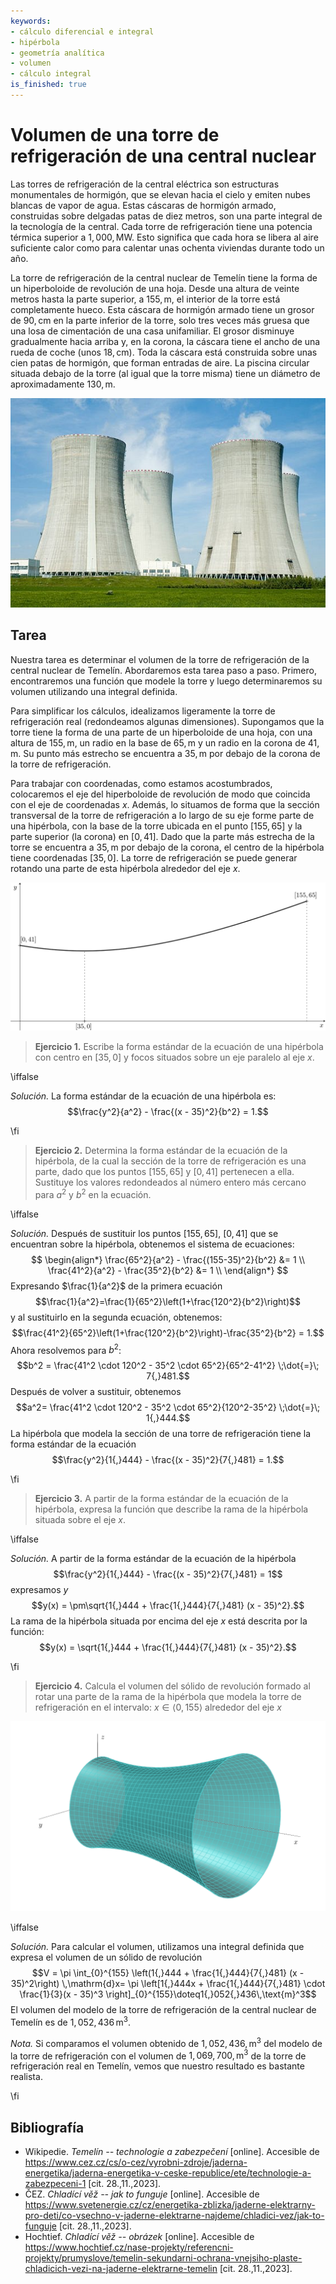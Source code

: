 ```yaml
---
keywords:
- cálculo diferencial e integral
- hipérbola
- geometría analítica
- volumen
- cálculo integral
is_finished: true
---
```


# Volumen de una torre de refrigeración de una central nuclear

Las torres de refrigeración de la central eléctrica son estructuras monumentales de hormigón,
que se elevan hacia el cielo y emiten nubes blancas de vapor de agua.
Estas cáscaras de hormigón armado, construidas sobre delgadas patas de diez metros,
son una parte integral de la tecnología de la central.
Cada torre de refrigeración tiene una potencia térmica superior a $1{,}000,\text{MW}$.
Esto significa que cada hora se libera al aire suficiente calor
como para calentar unas ochenta viviendas durante todo un año.

La torre de refrigeración de la central nuclear de Temelín tiene la forma de un hiperboloide de revolución de una hoja.
Desde una altura de veinte metros hasta la parte superior, a $155,\text{m}$,
el interior de la torre está completamente hueco.
Esta cáscara de hormigón armado tiene un grosor de $90,\text{cm}$ en la parte inferior de la torre,
solo tres veces más gruesa que una losa de cimentación de una casa unifamiliar.
El grosor disminuye gradualmente hacia arriba y, en la corona, la cáscara tiene el ancho de una rueda de coche (unos $18,\text{cm}$).
Toda la cáscara está construida sobre unas cien patas de hormigón, que forman entradas de aire.
La piscina circular situada debajo de la torre (al igual que la torre misma) tiene un diámetro de aproximadamente $130,\text{m}$.


![Torre de refrigeración típica](00033_obr.jpeg)

## Tarea

Nuestra tarea es determinar el volumen de la torre de refrigeración de la central nuclear de Temelín.
Abordaremos esta tarea paso a paso. Primero, encontraremos una función que modele la torre
y luego determinaremos su volumen utilizando una integral definida.

Para simplificar los cálculos, idealizamos ligeramente la torre de refrigeración real (redondeamos algunas dimensiones).
Supongamos que la torre tiene la forma de una parte de un hiperboloide de una hoja, con una altura de $155,\text{m}$,
un radio en la base de $65,\text{m}$ y un radio en la corona de $41,\text{m}$.
Su punto más estrecho se encuentra a $35,\text{m}$ por debajo de la corona de la torre de refrigeración.

Para trabajar con coordenadas, como estamos acostumbrados, colocaremos el eje del hiperboloide de revolución
de modo que coincida con el eje de coordenadas $x$. Además, lo situamos de forma que la sección transversal
de la torre de refrigeración a lo largo de su eje forme parte de una hipérbola,
con la base de la torre ubicada en el punto $[155, 65]$ y la parte superior (la corona) en $[0, 41]$.
Dado que la parte más estrecha de la torre se encuentra a $35,\text{m}$ por debajo de la corona,
el centro de la hipérbola tiene coordenadas $[35, 0]$.
La torre de refrigeración se puede generar rotando una parte de esta hipérbola alrededor del eje $x$.

![Sección transversal de una torre de refrigeración horizontal. La corona de la torre está situada a la izquierda y la base a la derecha.](00033_obr_1.png)

> **Ejercicio 1.** Escribe la forma estándar de la ecuación de una hipérbola con centro en $[35, 0]$ y focos situados sobre un eje paralelo al eje $x$.

\iffalse

*Solución.* La forma estándar de la ecuación de una hipérbola es:
$$\frac{y^2}{a^2} - \frac{(x - 35)^2}{b^2} = 1.$$

\fi

> **Ejercicio 2.** Determina la forma estándar de la ecuación de la hipérbola,
de la cual la sección de la torre de refrigeración es una parte, dado que los puntos $[155, 65]$ y $[0, 41]$ pertenecen a ella.
Sustituye los valores redondeados al número entero más cercano para $a^2$ y $b^2$ en la ecuación.

\iffalse

*Solución.* Después de sustituir los puntos $[155, 65]$, $[0, 41]$ que se encuentran sobre la hipérbola, obtenemos el sistema de ecuaciones:
$$
\begin{align*}
\frac{65^2}{a^2} - \frac{(155-35)^2}{b^2} &= 1 \\
\frac{41^2}{a^2} - \frac{35^2}{b^2} &= 1 \\
\end{align*}
$$
Expresando $\frac{1}{a^2}$ de la primera ecuación
$$\frac{1}{a^2}=\frac{1}{65^2}\left(1+\frac{120^2}{b^2}\right)$$
y al sustituirlo en la segunda ecuación, obtenemos:
$$\frac{41^2}{65^2}\left(1+\frac{120^2}{b^2}\right)-\frac{35^2}{b^2} = 1.$$
Ahora resolvemos para $b^2$:
$$b^2 = \frac{41^2 \cdot 120^2 - 35^2 \cdot 65^2}{65^2-41^2} \;\dot{=}\; 7{,}481.$$
Después de volver a sustituir, obtenemos
$$a^2= \frac{41^2 \cdot 120^2 - 35^2 \cdot 65^2}{120^2-35^2} \;\dot{=}\; 1{,}444.$$
La hipérbola que modela la sección de una torre de refrigeración tiene la forma estándar de la ecuación
$$\frac{y^2}{1{,}444} - \frac{(x - 35)^2}{7{,}481} = 1.$$

\fi

> **Ejercicio 3.** A partir de la forma estándar de la ecuación de la hipérbola,
> expresa la función que describe la rama de la hipérbola situada sobre el eje $x$.

\iffalse

*Solución.* A partir de la forma estándar de la ecuación de la hipérbola
$$\frac{y^2}{1{,}444} - \frac{(x - 35)^2}{7{,}481} = 1$$
expresamos $y$
$$y(x) = \pm\sqrt{1{,}444 + \frac{1{,}444}{7{,}481} (x - 35)^2}.$$
La rama de la hipérbola situada por encima del eje $x$ está descrita por la función:
$$y(x) = \sqrt{1{,}444 + \frac{1{,}444}{7{,}481} (x - 35)^2}.$$

\fi

> **Ejercicio 4.** Calcula el volumen del sólido de revolución formado al rotar una parte de la rama de la hipérbola que modela la torre de refrigeración en el intervalo:
> $x\in\langle 0, 155\rangle$ alrededor del eje $x$

![Modelo 3D de una torre de refrigeración](00033_obr_2.png)

\iffalse

*Solución.* Para calcular el volumen, utilizamos una integral definida que expresa el volumen de un sólido de revolución
$$V = \pi \int_{0}^{155} \left(1{,}444 + \frac{1{,}444}{7{,}481} (x - 35)^2\right) \,\mathrm{d}x= \pi \left[1{,}444x + \frac{1{,}444}{7{,}481} \cdot \frac{1}{3}(x - 35)^3 \right]_{0}^{155}\doteq1{,}052{,}436\,\text{m}^3$$
El volumen del modelo de la torre de refrigeración de la central nuclear de Temelín es de $1{,}052{,}436\,\text{m}^3$.

*Nota.* Si comparamos el volumen obtenido de $1{,}052{,}436,\text{m}^3$ del modelo de la torre de refrigeración con el volumen de $1{,}069{,}700,\text{m}^3$
de la torre de refrigeración real en Temelín, vemos que nuestro resultado es bastante realista.

\fi

## Bibliografía

* Wikipedie. *Temelín -- technologie a zabezpečení* [online]. Accesible de https://www.cez.cz/cs/o-cez/vyrobni-zdroje/jaderna-energetika/jaderna-energetika-v-ceske-republice/ete/technologie-a-zabezpeceni-1 [cit. 28.\,11.\,2023].
* ČEZ. *Chladící věž -- jak to funguje* [online]. Accesible de https://www.svetenergie.cz/cz/energetika-zblizka/jaderne-elektrarny-pro-deti/co-vsechno-v-jaderne-elektrarne-najdeme/chladici-vez/jak-to-funguje [cit. 28.\,11.\,2023].
* Hochtief. *Chladící věž -- obrázek* [online]. Accesible de https://www.hochtief.cz/nase-projekty/referencni-projekty/prumyslove/temelin-sekundarni-ochrana-vnejsiho-plaste-chladicich-vezi-na-jaderne-elektrarne-temelin [cit. 28.\,11.\,2023].

